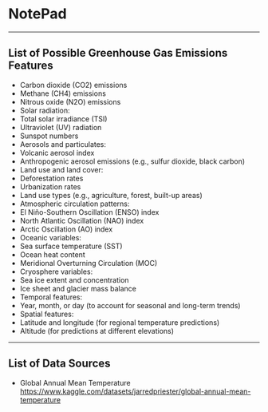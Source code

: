 # NotePad
---

## List of Possible Greenhouse Gas Emissions Features

- Carbon dioxide (CO2) emissions
- Methane (CH4) emissions
- Nitrous oxide (N2O) emissions
- Solar radiation:
- Total solar irradiance (TSI)
- Ultraviolet (UV) radiation
- Sunspot numbers
- Aerosols and particulates:
- Volcanic aerosol index
- Anthropogenic aerosol emissions (e.g., sulfur dioxide, black carbon)
- Land use and land cover:
- Deforestation rates
- Urbanization rates
- Land use types (e.g., agriculture, forest, built-up areas)
- Atmospheric circulation patterns:
- El Niño-Southern Oscillation (ENSO) index
- North Atlantic Oscillation (NAO) index
- Arctic Oscillation (AO) index
- Oceanic variables:
- Sea surface temperature (SST)
- Ocean heat content
- Meridional Overturning Circulation (MOC)
- Cryosphere variables:
- Sea ice extent and concentration
- Ice sheet and glacier mass balance
- Temporal features:
- Year, month, or day (to account for seasonal and long-term trends)
- Spatial features:
- Latitude and longitude (for regional temperature predictions)
- Altitude (for predictions at different elevations)

---

## List of Data Sources

- Global Annual Mean Temperature https://www.kaggle.com/datasets/jarredpriester/global-annual-mean-temperature
